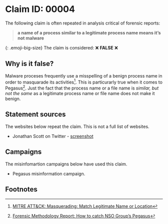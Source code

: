 <style>
.emoji-big-size img {height: 12px; width: 12px;}
</style>

# Claim ID: 00004

The following claim is often repeated in analysis critical of forensic reports:

> **a name of a process similar to a legitimate process name means it’s not malware**

{: .emoji-big-size}
The claim is considered: :x: **FALSE** :x:

## Why is it false?
Malware proceses frequently use a misspelling of a benign process name in order to masquarade its activities[^mitre]. This is particurarly true when it comes to Pegasus[^amnesty]. Just the fact that the process name or a file name is _similar, but not the same_ as a legitimate process name or file name does not make it benign.

## Statement sources
The websites below repeat the claim. This is not a full list of websites.
* Jonathan Scott on Twitter - [screenshot](../screenshots/rlaccountd.png)

## Campaigns
The misinfomartion campaigns below have used this claim.
* Pegasus misinformation campaign.

## Footnotes
[^mitre]: [MITRE ATT&CK: Masquerading: Match Legitimate Name or Location](https://attack.mitre.org/techniques/T1036/005/)
[^amnesty]: [Forensic Methodology Report: How to catch NSO Group’s Pegasus](https://www.amnesty.org/en/latest/research/2021/07/forensic-methodology-report-how-to-catch-nso-groups-pegasus/)
